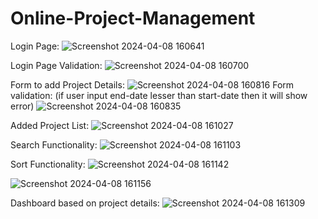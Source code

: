 # Online-Project-Management
Login Page:
![Screenshot 2024-04-08 160641](https://github.com/Prathamesh36/Online-Project-Management/assets/65437511/a9d9fc1d-7f42-43a4-a331-a3cbfd64075a)

Login Page Validation:
![Screenshot 2024-04-08 160700](https://github.com/Prathamesh36/Online-Project-Management/assets/65437511/4577f066-7596-433c-b5b4-1b4fe2d6dcbf)

Form to add Project Details:
![Screenshot 2024-04-08 160816](https://github.com/Prathamesh36/Online-Project-Management/assets/65437511/d7cfec12-23ab-4f28-a9a4-58b68ad19c67)
Form validation: (if user input end-date lesser than start-date then it will show error)
![Screenshot 2024-04-08 160835](https://github.com/Prathamesh36/Online-Project-Management/assets/65437511/503e3868-8a8e-4382-9c78-a8e94a0ca155)

Added Project List:
![Screenshot 2024-04-08 161027](https://github.com/Prathamesh36/Online-Project-Management/assets/65437511/83744707-b14f-4057-9321-5aafa8429112)

Search Functionality:
![Screenshot 2024-04-08 161103](https://github.com/Prathamesh36/Online-Project-Management/assets/65437511/927fd248-59ff-48e5-a3d7-af3eb6d3ffce)

Sort Functionality:
![Screenshot 2024-04-08 161142](https://github.com/Prathamesh36/Online-Project-Management/assets/65437511/ee681b0f-593e-42c0-a0a9-102138929ded)

![Screenshot 2024-04-08 161156](https://github.com/Prathamesh36/Online-Project-Management/assets/65437511/66531be0-ec21-4737-9fc8-040f9e625a87)

Dashboard based on project details:
![Screenshot 2024-04-08 161309](https://github.com/Prathamesh36/Online-Project-Management/assets/65437511/f7bff7b3-2527-4c8d-b558-da4947433af4)

